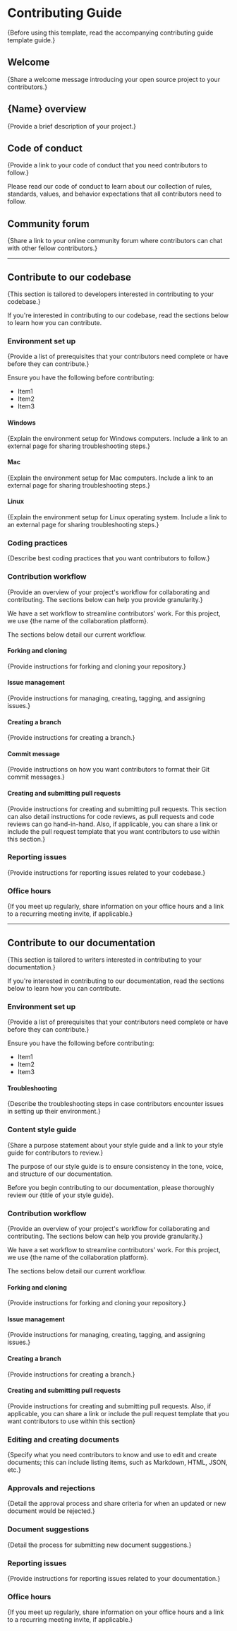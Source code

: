# Contributing Guide

{Before using this template, read the accompanying contributing guide template guide.}

## Welcome

{Share a welcome message introducing your open source project to your contributors.}

## {Name} overview

{Provide a brief description of your project.}

## Code of conduct

{Provide a link to your code of conduct that you need contributors to follow.}

Please read our code of conduct to learn about our collection of rules, standards, values, and behavior expectations that all contributors need to follow.

## Community forum

{Share a link to your online community forum where contributors can chat with other fellow contributors.}

---

## Contribute to our codebase

{This section is tailored to developers interested in contributing to your codebase.}

If you're interested in contributing to our codebase, read the sections below to learn how you can contribute.

### Environment set up

{Provide a list of prerequisites that your contributors need complete or have before they can contribute.}

Ensure you have the following before contributing:

- Item1
- Item2
- Item3

#### Windows

{Explain the environment setup for Windows computers. Include a link to an external page for sharing troubleshooting steps.}

#### Mac

{Explain the environment setup for Mac computers. Include a link to an external page for sharing troubleshooting steps.}

#### Linux

{Explain the environment setup for Linux operating system. Include a link to an external page for sharing troubleshooting steps.}

### Coding practices

{Describe best coding practices that you want contributors to follow.}

### Contribution workflow

{Provide an overview of your project's workflow for collaborating and contributing. The sections below can help you provide granularity.}

We have a set workflow to streamline contributors' work. For this project, we use {the name of the collaboration platform}.

The sections below detail our current workflow.

#### Forking and cloning

{Provide instructions for forking and cloning your repository.}

#### Issue management

{Provide instructions for managing, creating, tagging, and assigning issues.}

#### Creating a branch

{Provide instructions for creating a branch.}

#### Commit message

{Provide instructions on how you want contributors to format their Git commit messages.}

#### Creating and submitting pull requests

{Provide instructions for creating and submitting pull requests. This section can also detail instructions for code reviews, as pull requests and code reviews can go hand-in-hand. Also, if applicable, you can share a link or include the pull request template that you want contributors to use within this section.}

### Reporting issues

{Provide instructions for reporting issues related to your codebase.}

### Office hours

{If you meet up regularly, share information on your office hours and a link to a recurring meeting invite, if applicable.}

---

## Contribute to our documentation

{This section is tailored to writers interested in contributing to your documentation.}

If you're interested in contributing to our documentation, read the sections below to learn how you can contribute.

### Environment set up

{Provide a list of prerequisites that your contributors need complete or have before they can contribute.}

Ensure you have the following before contributing:

- Item1
- Item2
- Item3

#### Troubleshooting

{Describe the troubleshooting steps in case contributors encounter issues in setting up their environment.}

### Content style guide

{Share a purpose statement about your style guide and a link to your style guide for contributors to review.}

The purpose of our style guide is to ensure consistency in the tone, voice, and structure of our documentation.

Before you begin contributing to our documentation, please thoroughly review our {title of your style guide}.

### Contribution workflow

{Provide an overview of your project's workflow for collaborating and contributing. The sections below can help you provide granularity.}

We have a set workflow to streamline contributors' work. For this project, we use {the name of the collaboration platform}.

The sections below detail our current workflow.

#### Forking and cloning

{Provide instructions for forking and cloning your repository.}

#### Issue management

{Provide instructions for managing, creating, tagging, and assigning issues.}

#### Creating a branch

{Provide instructions for creating a branch.}

#### Creating and submitting pull requests

{Provide instructions for creating and submitting pull requests. Also, if applicable, you can share a link or include the pull request template that you want contributors to use within this section}

### Editing and creating documents

{Specify what you need contributors to know and use to edit and create documents; this can include listing items, such as Markdown, HTML, JSON, etc.}

### Approvals and rejections

{Detail the approval process and share criteria for when an updated or new document would be rejected.}

### Document suggestions

{Detail the process for submitting new document suggestions.}

### Reporting issues

{Provide instructions for reporting issues related to your documentation.}

### Office hours

{If you meet up regularly, share information on your office hours and a link to a recurring meeting invite, if applicable.}
